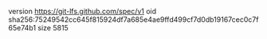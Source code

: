 version https://git-lfs.github.com/spec/v1
oid sha256:75249542cc645f815924df7a685e4ae9ffd499cf7d0db19167cec0c7f65e74b1
size 5815
